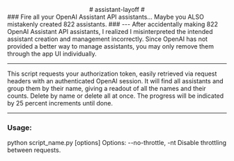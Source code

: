 <center> # assistant-layoff # </center>
### Fire all your OpenAI Assistant API assistants... Maybe you ALSO mistakenly created 822 assistants. ###
---
After accidentally making 822 OpenAI Assistant API assistants, I realized I misinterpreted the intended assistant creation and management incorrectly.
Since OpenAI has not provided a better way to manage assistants, you may only remove them through the app UI individually.

---
This script requests your authorization token, easily retrieved via request headers with an authenticated OpenAI session.
It will find all assistants and group them by their name, giving a readout of all the names and their counts.
Delete by name or delete all at once. The progress will be indicated by 25 percent increments until done.

---
### Usage: ###
python script_name.py [options]
Options:
    --no-throttle, -nt    Disable throttling between requests.
